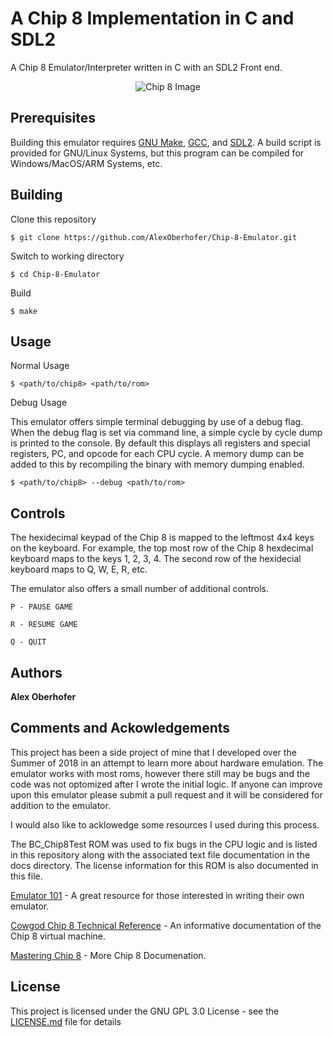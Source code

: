 # A Chip 8 Implementation in C and SDL2

A Chip 8 Emulator/Interpreter written in C with an SDL2 Front end.

<p align="center">
  <img src="https://github.com/AlexOberhofer/Chip-8-Emulator/raw/master/doc/screenshot.png" alt="Chip 8 Image"/>
</p>

## Prerequisites 

Building this emulator requires [GNU Make](https://www.gnu.org/software/make/ "Make"),
 [GCC](https://gcc.gnu.org/install/ "GCC"), and [SDL2](https://wiki.libsdl.org/Installation "SDL2"). A
 build script is provided for GNU/Linux Systems, but this program can be compiled for Windows/MacOS/ARM Systems, etc.

## Building

Clone this repository

```
$ git clone https://github.com/AlexOberhofer/Chip-8-Emulator.git
```
Switch to working directory

```
$ cd Chip-8-Emulator
```

Build

```
$ make
```


## Usage

Normal Usage
 
```
$ <path/to/chip8> <path/to/rom>
```

Debug Usage

This emulator offers simple terminal debugging by use of a debug flag. When the
debug flag is set via command line, a simple cycle by cycle dump is printed to
the console. By default this displays all registers and special registers, PC, 
and opcode for each CPU cycle. A memory dump can be added to this by recompiling the
binary with memory dumping enabled.

```
$ <path/to/chip8> --debug <path/to/rom>
```


## Controls

The hexidecimal keypad of the Chip 8 is mapped to the leftmost 4x4 keys on the keyboard.
For example, the top most row of the Chip 8 hexdecimal keyboard maps to the keys 1, 2, 3, 4. The second
row of the hexidecial keyboard maps to Q, W, E, R, etc. 

The emulator also offers a small number of additional controls.

```
P - PAUSE GAME
```

```
R - RESUME GAME
```

```
Q - QUIT 
```

## Authors

 **Alex Oberhofer**
 
## Comments and Ackowledgements

This project has been a side project of mine that I developed over the Summer of 2018
in an attempt to learn more about hardware emulation. The emulator works with most roms, however
there still may be bugs and the code was not optomized after I wrote the initial logic. If anyone 
can improve upon this emulator please submit a pull request and it will be considered for
addition to the emulator.

I would also like to acklowedge some resources I used during this process.

The BC_Chip8Test ROM was used to fix bugs in the CPU logic and is listed in this repository
along with the associated text file documentation in the docs directory. The license information
for this ROM is also documented in this file.

[Emulator 101](http://www.emulator101.com/ "Emulator 101") - A great resource for those interested in writing their own emulator.

[Cowgod Chip 8 Technical Reference](http://devernay.free.fr/hacks/chip8/C8TECH10.HTM "Cowgod Reference") - An informative documentation of the Chip 8 virtual machine.

[Mastering Chip 8](http://mattmik.com/files/chip8/mastering/chip8.html "Mastering Chip 8") - More Chip 8 Documenation.


## License

This project is licensed under the GNU GPL 3.0 License - see the [LICENSE.md](LICENSE.md) file for details
